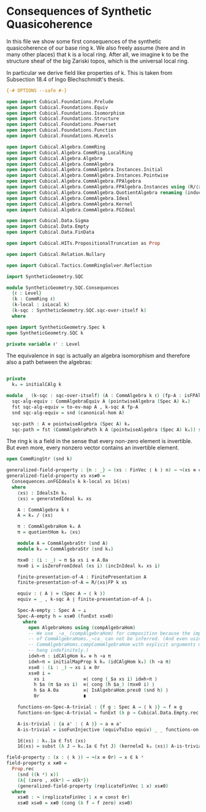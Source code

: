 Consequences of Synthetic Quasicoherence
========================================

In this file we show some first consequences of the synthetic quasicoherence
of our base ring k.
We also freely assume (here and in many other places) that k is a local ring.
After all, we imagine k to be the structure sheaf of the big Zariski topos,
which is the universal local ring.

In particular we derive field like properties of k.
This is taken from Subsection 18.4 of Ingo Blechschmidt's thesis.

```agda
{-# OPTIONS --safe #-}

open import Cubical.Foundations.Prelude
open import Cubical.Foundations.Equiv
open import Cubical.Foundations.Isomorphism
open import Cubical.Foundations.Structure
open import Cubical.Foundations.Powerset
open import Cubical.Foundations.Function
open import Cubical.Foundations.HLevels

open import Cubical.Algebra.CommRing
open import Cubical.Algebra.CommRing.LocalRing
open import Cubical.Algebra.Algebra
open import Cubical.Algebra.CommAlgebra
open import Cubical.Algebra.CommAlgebra.Instances.Initial
open import Cubical.Algebra.CommAlgebra.Instances.Pointwise
open import Cubical.Algebra.CommAlgebra.FPAlgebra
open import Cubical.Algebra.CommAlgebra.FPAlgebra.Instances using (R/⟨xs⟩FP)
open import Cubical.Algebra.CommAlgebra.QuotientAlgebra renaming (inducedHom to quotientInducedHom)
open import Cubical.Algebra.CommAlgebra.Ideal
open import Cubical.Algebra.CommAlgebra.Kernel
open import Cubical.Algebra.CommAlgebra.FGIdeal

open import Cubical.Data.Sigma
open import Cubical.Data.Empty
open import Cubical.Data.FinData

open import Cubical.HITs.PropositionalTruncation as Prop

open import Cubical.Relation.Nullary

open import Cubical.Tactics.CommRingSolver.Reflection

import SyntheticGeometry.SQC

module SyntheticGeometry.SQC.Consequences
  {ℓ : Level}
  (k : CommRing ℓ)
  (k-local : isLocal k)
  (k-sqc : SyntheticGeometry.SQC.sqc-over-itself k)
  where

open import SyntheticGeometry.Spec k
open SyntheticGeometry.SQC k

private variable ℓ' : Level
```


The equivalence in sqc is actually an algebra isomorphism and therefore also
a path between the algebras:

```agda

private
  kₐ = initialCAlg k

module _ (k-sqc : sqc-over-itself) (A : CommAlgebra k ℓ) (fp-A : isFPAlgebra A) where
  sqc-alg-equiv : CommAlgebraEquiv A (pointwiseAlgebra (Spec A) kₐ)
  fst sqc-alg-equiv = to-ev-map A , k-sqc A fp-A
  snd sqc-alg-equiv = snd (canonical-hom A)

  sqc-path : A ≡ pointwiseAlgebra (Spec A) kₐ
  sqc-path = fst (CommAlgebraPath k A (pointwiseAlgebra (Spec A) kₐ)) sqc-alg-equiv

```

The ring k is a field in the sense that every non-zero element is invertible.
But even more, every nonzero vector contains an invertible element.

```agda
open CommRingStr (snd k)

generalized-field-property : {n : _} → (xs : FinVec ⟨ k ⟩ n) → ¬(xs ≡ const 0r) → ∃[ i ∈ _ ] xs i ∈ k ˣ
generalized-field-property xs xs≢0 =
  Consequences.onFGIdeals k k-local xs 1∈⟨xs⟩
  where
    ⟨xs⟩ : IdealsIn kₐ
    ⟨xs⟩ = generatedIdeal kₐ xs

    A : CommAlgebra k ℓ
    A = kₐ / ⟨xs⟩

    π : CommAlgebraHom kₐ A
    π = quotientHom kₐ ⟨xs⟩

    module A = CommAlgebraStr (snd A)
    module kₐ = CommAlgebraStr (snd kₐ)

    πx≡0 : (i : _) → π $a xs i ≡ A.0a
    πx≡0 i = isZeroFromIdeal (xs i) (incInIdeal kₐ xs i)

    finite-presentation-of-A : FinitePresentation A
    finite-presentation-of-A = R/⟨xs⟩FP k xs

    equiv : ⟨ A ⟩ ≃ (Spec A → ⟨ k ⟩)
    equiv = _ , k-sqc A ∣ finite-presentation-of-A ∣₁

    Spec-A-empty : Spec A → ⊥
    Spec-A-empty h = xs≢0 (funExt xs≡0)
      where
        open AlgebraHoms using (compAlgebraHom)
        -- We use _∘a_ (compAlgebraHom) for composition because the implicit arguments
        -- of CommAlgebraHoms._∘ca_ can not be inferred. (And even using
        -- CommAlgebraHoms.compCommAlgebraHom with explicit arguments makes type checking
        -- hang indefinitely.)
        id≡h∘π : idCAlgHom kₐ ≡ h ∘a π
        id≡h∘π = initialMapProp k kₐ (idCAlgHom kₐ) (h ∘a π)
        xs≡0 : (i : _) → xs i ≡ 0r
        xs≡0 i =
          xs i              ≡⟨ cong (_$a xs i) id≡h∘π ⟩
          h $a (π $a xs i)  ≡⟨ cong (h $a_) (πx≡0 i) ⟩
          h $a A.0a         ≡⟨ IsAlgebraHom.pres0 (snd h) ⟩
          0r                ∎

    functions-on-Spec-A-trivial : {f g : Spec A → ⟨ k ⟩} → f ≡ g
    functions-on-Spec-A-trivial = funExt (λ p → Cubical.Data.Empty.rec (Spec-A-empty p))

    A-is-trivial : {a a' : ⟨ A ⟩} → a ≡ a'
    A-is-trivial = isoFunInjective (equivToIso equiv) _ _ functions-on-Spec-A-trivial

    1∈⟨xs⟩ : kₐ.1a ∈ fst ⟨xs⟩
    1∈⟨xs⟩ = subst (λ J → kₐ.1a ∈ fst J) (kernel≡I kₐ ⟨xs⟩) A-is-trivial

field-property : (x : ⟨ k ⟩) → ¬(x ≡ 0r) → x ∈ k ˣ
field-property x x≢0 =
  Prop.rec
    (snd ((k ˣ) x))
    (λ{ (zero , x∈kˣ) → x∈kˣ})
    (generalized-field-property (replicateFinVec 1 x) xs≢0)
  where
    xs≢0 : ¬ (replicateFinVec 1 x ≡ const 0r)
    xs≢0 xs≡0 = x≢0 (cong (λ f → f zero) xs≡0)

```

